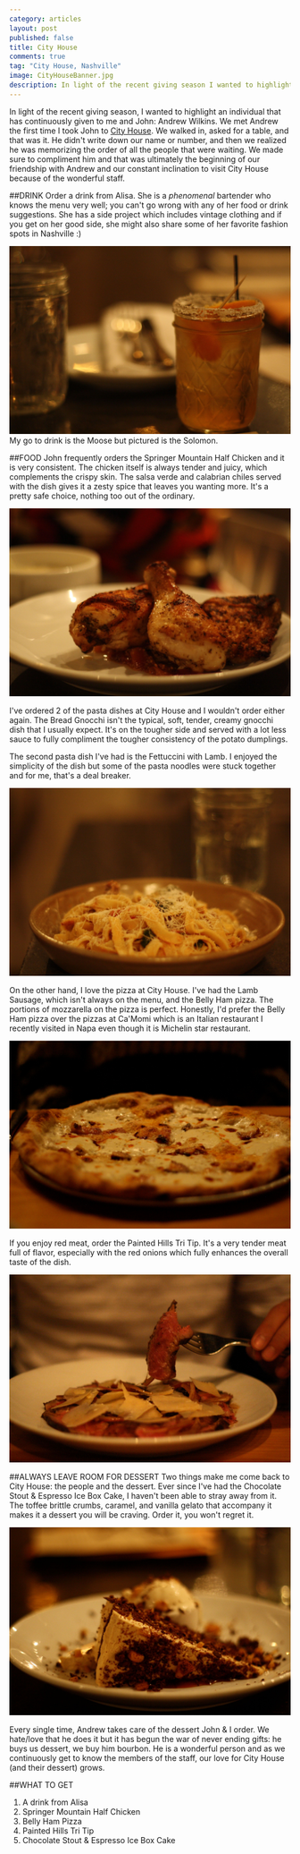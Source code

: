 ```yaml
---
category: articles
layout: post
published: false
title: City House
comments: true
tag: "City House, Nashville"
image: CityHouseBanner.jpg
description: In light of the recent giving season I wanted to highlight an individual that has continuously given...
---
```


In light of the recent giving season, I wanted to highlight an individual that has continuously given to me and John: Andrew Wilkins. We met Andrew the first time I took John to [City House](http://cityhousenashville.com). We walked in, asked for a table, and that was it. He didn't write down our name or number, and then we realized he was memorizing the order of all the people that were waiting. We made sure to compliment him and that was ultimately the beginning of our friendship with Andrew and our constant inclination to visit City House because of the wonderful staff.

##DRINK
Order a drink from Alisa. She is a _phenomenal_ bartender who knows the menu very well; you can't go wrong with any of her food or drink suggestions. She has a side project which includes vintage clothing and if you get on her good side, she might also share some of her favorite fashion spots in Nashville :)

![SolomonCityHouse.jpg](/images/SolomonCityHouse.jpg)
My go to drink is the Moose but pictured is the Solomon. 

##FOOD
John frequently orders the Springer Mountain Half Chicken and it is very consistent. The chicken itself is always tender and juicy, which complements the crispy skin. The salsa verde and calabrian chiles served with the dish gives it a zesty spice that leaves you wanting more. It's a pretty safe choice, nothing too out of the ordinary. 

![HalfCityHouse.jpg](/images/HalfCityHouse.jpg)

I've ordered 2 of the pasta dishes at City House and I wouldn't order either again. The Bread Gnocchi isn't the typical, soft, tender, creamy gnocchi dish that I usually expect. It's on the tougher side and served with a lot less sauce to fully compliment the tougher consistency of the potato dumplings. 

The second pasta dish I've had is the Fettuccini with Lamb. I enjoyed the simplicity of the dish but some of the pasta noodles were stuck together and for me, that's a deal breaker. 

![FetCityHouse.jpg](/images/FetCityHouse.jpg)


On the other hand, I love the pizza at City House. I've had the Lamb Sausage, which isn't always on the menu, and the Belly Ham pizza. The portions of mozzarella on the pizza is perfect. Honestly, I'd prefer the Belly Ham pizza over the pizzas at Ca'Momi which is an Italian restaurant I recently visited in Napa even though it is Michelin star restaurant. 

![BellyCityHouse.jpg](/images/BellyCityHouse.jpg)

If you enjoy red meat, order the Painted Hills Tri Tip. It's a very tender meat full of flavor, especially with the red onions which fully enhances the overall taste of the dish. 

![TriCityHouse.jpg](/images/TriCityHouse.jpg)

##ALWAYS LEAVE ROOM FOR DESSERT
Two things make me come back to City House: the people and the dessert. Ever since I've had the Chocolate Stout & Espresso Ice Box Cake, I haven't been able to stray away from it. The toffee brittle crumbs, caramel, and vanilla gelato that accompany it makes it a dessert you will be craving. Order it, you won't regret it. 

![StoutCityHouse.jpg](/images/StoutCityHouse.jpg)

Every single time, Andrew takes care of the dessert John & I order. We hate/love that he does it but it has begun the war of never ending gifts: he buys us dessert, we buy him bourbon. He is a wonderful person and as we continuously get to know the members of the staff, our love for City House (and their dessert) grows. 

##WHAT TO GET
1. A drink from Alisa
2. Springer Mountain Half Chicken
3. Belly Ham Pizza
4. Painted Hills Tri Tip
5. Chocolate Stout & Espresso Ice Box Cake